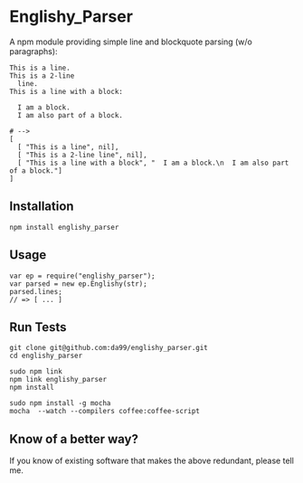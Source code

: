 
Englishy_Parser
================

A npm module providing simple line and blockquote parsing (w/o paragraphs):

    This is a line.
    This is a 2-line
      line.
    This is a line with a block:
      
      I am a block.
      I am also part of a block.

    # -->
    [ 
      [ "This is a line", nil],
      [ "This is a 2-line line", nil],
      [ "This is a line with a block", "  I am a block.\n  I am also part of a block."]
    ]

      


Installation
------------

    npm install englishy_parser

Usage
------

    var ep = require("englishy_parser");
    var parsed = new ep.Englishy(str);
    parsed.lines; 
    // => [ ... ]


Run Tests
---------

    git clone git@github.com:da99/englishy_parser.git
    cd englishy_parser
    
    sudo npm link
    npm link englishy_parser
    npm install

    sudo npm install -g mocha
    mocha  --watch --compilers coffee:coffee-script 

Know of a better way?
-----------------------------

If you know of existing software that makes the above redundant,
please tell me.

